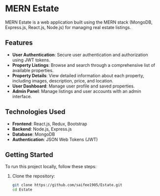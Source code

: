 # MERN Estate

MERN Estate is a web application built using the MERN stack (MongoDB, Express.js, React.js, Node.js) for managing real estate listings.

## Features

- **User Authentication**: Secure user authentication and authorization using JWT tokens.
- **Property Listings**: Browse and search through a comprehensive list of available properties.
- **Property Details**: View detailed information about each property, including images, description, price, and location.
- **User Dashboard**: Manage user profile and saved properties.
- **Admin Panel**: Manage listings and user accounts with an admin interface.

## Technologies Used

- **Frontend**: React.js, Redux, Bootstrap
- **Backend**: Node.js, Express.js
- **Database**: MongoDB
- **Authentication**: JSON Web Tokens (JWT)

## Getting Started

To run this project locally, follow these steps:

1. Clone the repository:

   ```bash
   git clone https://github.com/saifee1905/Estate.git
   cd Estate
